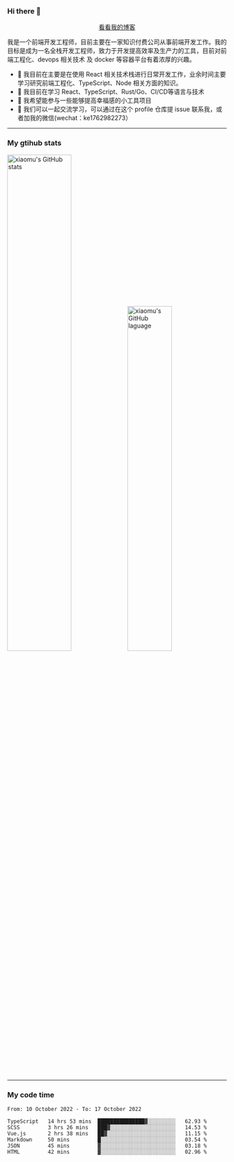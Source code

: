 ### Hi there 👋

<p align="center">
  <a href="https://blog.realjacket.site/">看看我的博客</a>
</p>

我是一个前端开发工程师，目前主要在一家知识付费公司从事前端开发工作。我的目标是成为一名全栈开发工程师，致力于开发提高效率及生产力的工具，目前对前端工程化、devops 相关技术 及 docker 等容器平台有着浓厚的兴趣。

- 🔭 我目前在主要是在使用 React 相关技术栈进行日常开发工作，业余时间主要学习研究前端工程化、TypeScript、Node 相关方面的知识。
- 🌱 我目前在学习 React、TypeScript、Rust/Go、CI/CD等语言与技术
- 👯 我希望能参与一些能够提高幸福感的小工具项目
- 💬 我们可以一起交流学习，可以通过在这个 profile 仓库提 issue 联系我，或者加我的微信(wechat：ke1762982273）

***

### My gtihub stats

<a><img src="https://github-readme-stats.vercel.app/api?username=real-jacket" title="xiaomu's GitHub stats" alt="xiaomu's GitHub stats" style="width:54%;"/></a>
<a><img src="https://github-readme-stats.vercel.app/api/top-langs/?username=real-jacket&layout=compact" title="xiaomu's GitHub laguage" alt="xiaomu's GitHub laguage" style="width:45%;"/><a/>

***

### My code time

<!--START_SECTION:waka-->

```text
From: 10 October 2022 - To: 17 October 2022

TypeScript   14 hrs 53 mins  ███████████████▓░░░░░░░░░   62.93 %
SCSS         3 hrs 26 mins   ███▓░░░░░░░░░░░░░░░░░░░░░   14.53 %
Vue.js       2 hrs 38 mins   ██▓░░░░░░░░░░░░░░░░░░░░░░   11.15 %
Markdown     50 mins         █░░░░░░░░░░░░░░░░░░░░░░░░   03.54 %
JSON         45 mins         ▓░░░░░░░░░░░░░░░░░░░░░░░░   03.18 %
HTML         42 mins         ▓░░░░░░░░░░░░░░░░░░░░░░░░   02.96 %
```

<!--END_SECTION:waka-->
